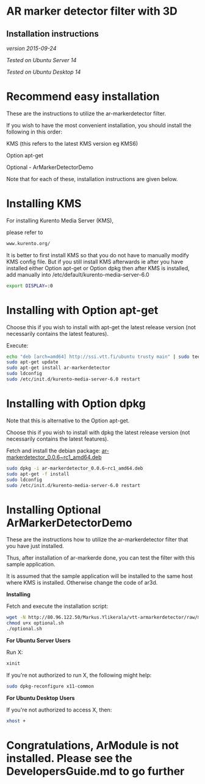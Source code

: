 AR marker detector filter with 3D 
=========================

Installation instructions
-------------------------
*version 2015-09-24*

*Tested on Ubuntu Server 14*

*Tested on Ubuntu Desktop 14*


Recommend easy installation
=========================
These are the instructions to utilize the ar-markerdetector filter.

If you wish to have the most convenient installation,
you should install the following in this order:

KMS (this refers to the latest KMS version eg KMS6)

Option apt-get

Optional - ArMarkerDetectorDemo

Note that for each of these, installation instructions are given below.



Installing KMS
=========================
For installing Kurento Media Server (KMS),

please refer to 
```bash
www.kurento.org/
```

It is better to first install KMS so that you do not have to manually modify KMS config file.
But if you still install KMS afterwards ie after you have installed either Option apt-get or Option dpkg then after KMS is installed, add manually into /etc/default/kurento-media-server-6.0
```bash
export DISPLAY=:0
```


Installing with Option apt-get 
=========================
Choose this if you wish to install with apt-get the latest release version (not necessarily contains the latest features).

Execute:
```bash
echo "deb [arch=amd64] http://ssi.vtt.fi/ubuntu trusty main" | sudo tee -a /etc/apt/sources.list
sudo apt-get update
sudo apt-get install ar-markerdetector
sudo ldconfig
sudo /etc/init.d/kurento-media-server-6.0 restart
```

Installing with Option dpkg
=========================
Note that this is alternative to the Option apt-get.

Choose this if you wish to install with dpkg the latest release version (not necessarily contains the latest features).

Fetch and install the debian package: [ar-markerdetector_0.0.6~rc1_amd64.deb](http://ssi.vtt.fi/ubuntu/dists/trusty/main/binary-amd64/amd64/ar-markerdetector_0.0.6~rc1_amd64.deb)
```bash
sudo dpkg -i ar-markerdetector_0.0.6~rc1_amd64.deb
sudo apt-get -f install
sudo ldconfig
sudo /etc/init.d/kurento-media-server-6.0 restart
```

Installing Optional ArMarkerDetectorDemo
=========================
These are the instructions how to utilize the ar-markerdetector filter that you have just installed.

Thus, after installation of ar-markerde done, you can test the filter with this sample application.

It is assumed that the sample application will be installed to the same host
where KMS is installed. Otherwise change the code of ar3d.

**Installing**

Fetch and execute the installation script:
```bash
wget -N http://80.96.122.50/Markus.Ylikerala/vtt-armarkerdetector/raw/master/optional.sh
chmod u+x optional.sh
./optional.sh
```

**For Ubuntu Server Users**

Run X:
```bash
xinit
```
If you're not authorized to run X, the following might help:
```bash
sudo dpkg-reconfigure x11-common
```

**For Ubuntu Desktop Users**

If you're not authorized to access X, then:
```bash
xhost +
```

Congratulations, ArModule is not installed. Please see the DevelopersGuide.md to go further
=========================